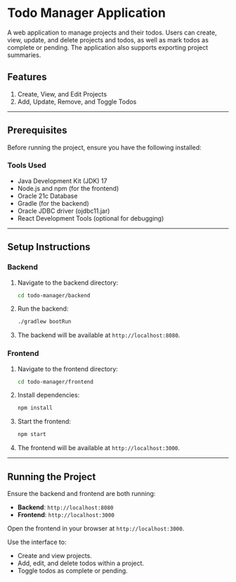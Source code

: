 # Todo Manager Application

A web application to manage projects and their todos. Users can create, view, update, and delete projects and todos, as well as mark todos as complete or pending. The application also supports exporting project summaries.

## Features

1. Create, View, and Edit Projects
2. Add, Update, Remove, and Toggle Todos

---

## Prerequisites

Before running the project, ensure you have the following installed:

### **Tools Used**

- Java Development Kit (JDK) 17
- Node.js and npm (for the frontend)
- Oracle 21c Database
- Gradle (for the backend)
- Oracle JDBC driver (ojdbc11.jar)
- React Development Tools (optional for debugging)

---

## Setup Instructions

### **Backend**

1. Navigate to the backend directory:
    ```bash
    cd todo-manager/backend
    ```
2. Run the backend:
    ```bash
    ./gradlew bootRun
    ```
3. The backend will be available at `http://localhost:8080`.

### **Frontend**

1. Navigate to the frontend directory:
    ```bash
    cd todo-manager/frontend
    ```
2. Install dependencies:
    ```bash
    npm install
    ```
3. Start the frontend:
    ```bash
    npm start
    ```
4. The frontend will be available at `http://localhost:3000`.

---

## Running the Project

Ensure the backend and frontend are both running:

- **Backend**: `http://localhost:8080`
- **Frontend**: `http://localhost:3000`

Open the frontend in your browser at `http://localhost:3000`.

Use the interface to:

- Create and view projects.
- Add, edit, and delete todos within a project.
- Toggle todos as complete or pending.
